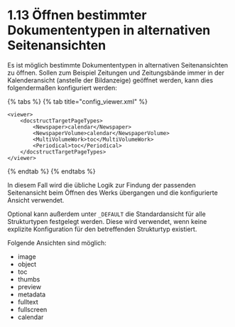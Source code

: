 # 1.13 Öffnen bestimmter Dokumententypen in alternativen Seitenansichten

Es ist möglich bestimmte Dokumententypen in alternativen Seitenansichten zu öffnen. Sollen zum Beispiel Zeitungen und Zeitungsbände immer in der Kalenderansicht (anstelle der Bildanzeige) geöffnet werden, kann dies folgendermaßen konfiguriert werden:

{% tabs %}
{% tab title="config_viewer.xml" %}
```markup
<viewer>
    <docstructTargetPageTypes>
        <Newspaper>calendar</Newspaper>
        <NewspaperVolume>calendar</NewspaperVolume>
        <MultiVolumeWork>toc</MultiVolumeWork>
        <Periodical>toc</Periodical>
    </docstructTargetPageTypes>
</viewer>
```
{% endtab %}
{% endtabs %}

In diesem Fall wird die übliche Logik zur Findung der passenden Seitenansicht beim Öffnen des Werks übergangen und die konfigurierte Ansicht verwendet.&#x20;

Optional kann außerdem unter `_DEFAULT` die Standardansicht für alle Strukturtypen festgelegt werden. Diese wird verwendet, wenn keine explizite Konfiguration für den betreffenden Strukturtyp existiert.

Folgende Ansichten sind möglich:

* image
* object
* toc
* thumbs
* preview
* metadata
* fulltext
* fullscreen
* calendar
